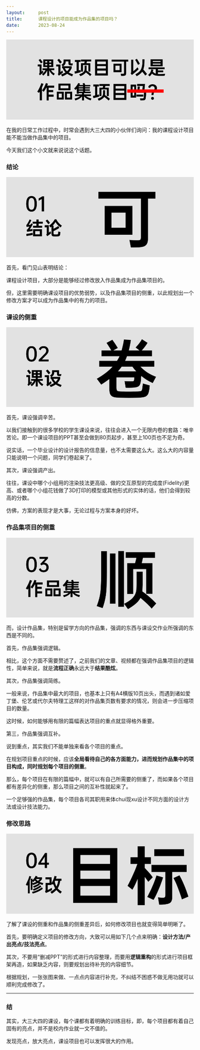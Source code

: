 ```yaml
---
layout:     post
title:      课程设计的项目能成为作品集的项目吗？
date:       2023-08-24
---
```

![课程设计的项目能成为作品集的项目吗？](/images/202308/keshe-header.jpg)

在我的日常工作过程中，时常会遇到大三大四的小伙伴们询问：我的课程设计项目能不能当做作品集中的项目。

今天我们这个小文就来说说这个话题。


### 结论

![课程设计的项目能成为作品集的项目吗？](/images/202308/keshe-1.jpg)

首先，看门见山表明结论：

课程设计项目，大部分是能够经过修改放入作品集成为作品集项目的。

但，这里需要明确课设项目的优势弱势，以及作品集项目的侧重，以此规划出一个修改方案才可以成为作品集中的有力的项目。

### 课设的侧重

![课程设计的项目能成为作品集的项目吗？](/images/202308/keshe-2.jpg)

首先，课设强调辛苦。

以我们接触到的很多学校的学生课设来说，往往会进入一个无限内卷的套路：唯辛苦论。即一个课设项目的PPT甚至会做到80页起步，甚至上100页也不足为奇。

说实话，一个毕业设计的设计报告的信息量，也不太需要这么大。这么大的内容量只能说明一个问题，同学们卷起来了。

其次，课设强调产出。

往往，课设中哪个小组用的渲染技法更高级、做的交互原型的完成度(Fidelity)更高、或者哪个小组花钱做了3D打印的模型或其他形式的实体的话，他们会得到较高的分数。

仿佛，方案的表现才是大事，无论过程与方案本身的好坏。


### 作品集项目的侧重

![课程设计的项目能成为作品集的项目吗？](/images/202308/keshe-3.jpg)

而，设计作品集，特别是留学方向的作品集，强调的东西与课设交作业所强调的东西是不同的。

首先，作品集强调逻辑。

相比，这个方面不需要赘述了，之前我们的文章、视频都在强调作品集项目的逻辑性，简单来说，就是**流程正确**永远大于**结果酷炫**。


其次，作品集强调简练。

一般来说，作品集中最大的项目，也基本上只有A4横版10页出头，而遇到诸如爱丁堡、伦艺或代尔夫特理工这样的对作品集页数有要求的情况，则会进一步压缩项目的数量。

这时候，如何能够用有限的篇幅表达项目的重点就显得格外重要。


第三，作品集强调互补。

说到重点，其实我们不能单独来看各个项目的重点。

在规划项目重点的时候，应该**全局看待自己的各方面能力，进而规划作品集中的项目构成，同时规划每个项目的侧重**。

那么，每个项目在有限的篇幅中，就可以有自己所需要的侧重了，而如果各个项目都有差异化的侧重，那么项目之间的互补性就起来了。

一个足够强的作品集，每个项目各司其职用来体chui现xu设计不同方面的设计方法或设计技法能力。

### 修改思路

![课程设计的项目能成为作品集的项目吗？](/images/202308/keshe-4.jpg)

了解了课设的侧重和作品集的侧重差异后，如何修改项目也就变得简单明晰了。

首先，要明确定义项目的修改方向，大致可以用如下几个点来明确：**设计方法/产出亮点/技法亮点**。

其次，不要用“删减PPT”的形式进行内容整理，而要用**逻辑重构**的形式进行项目框架再造，如果缺乏内容，则要规划出待补充的内容细节。

根据规划，一张张图来做、一点点内容进行补充，不纠结不困惑不做无用功就可以顺利完成修改了。


---

### 结

其实，大三大四的课设，每个课都有着明确的训练目标，即，每个项目都有着自己固有的亮点，并不是校内作业就一文不值的。

发现亮点，放大亮点，课设项目也可以发挥很大的作用。
